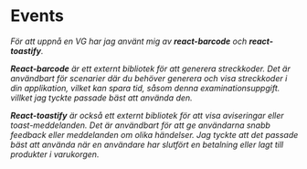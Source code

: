 # Events
_För att uppnå en VG har jag använt mig av __react-barcode__ och __react-toastify__._

___React-barcode___
_är ett externt bibliotek för att generera streckkoder. Det är användbart för scenarier där du behöver generera och visa streckkoder i din applikation, vilket kan spara tid, såsom denna examinationsuppgift. villket jag tyckte passade bäst att använda den._

___React-toastify___
_är också ett externt bibliotek för att visa aviseringar eller toast-meddelanden. Det är användbart för att ge användarna snabb feedback eller meddelanden om olika händelser. Jag tyckte att det passade bäst att använda när en användare har slutfört en betalning eller lagt till produkter i varukorgen._

